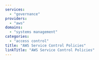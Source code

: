 ```yaml
---
services:
  - "governance"
providers:
  - "aws"
domains:
  - "systems management"
categories:
  - "access control"
title: "AWS Service Control Policies"
linkTitle: "AWS Service Control Policies"
---
```

